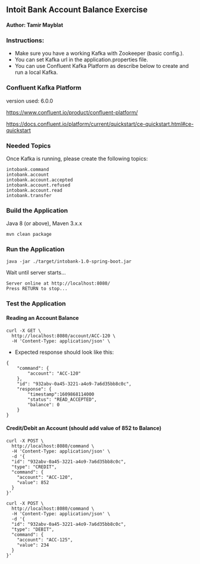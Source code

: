 ## Intoit Bank Account Balance Exercise
#### Author: Tamir Mayblat

### Instructions:
* Make sure you have a working Kafka with Zookeeper (basic config.).
* You can set Kafka url in the application.properties file.
* You can use Confluent Kafka Platform as describe below to create and run a local Kafka. 


### Confluent Kafka Platform

version used: 6.0.0

https://www.confluent.io/product/confluent-platform/

https://docs.confluent.io/platform/current/quickstart/ce-quickstart.html#ce-quickstart

### Needed Topics

Once Kafka is running, please create the following topics: 

```
intobank.command
intobank.account
intobank.account.accepted
intobank.account.refused
intobank.account.read
intobank.transfer
```

### Build the Application
Java 8 (or above), Maven 3.x.x

`mvn clean package`

### Run the Application
`java -jar ./target/intobank-1.0-spring-boot.jar`

Wait until server starts... 
```
Server online at http://localhost:8080/
Press RETURN to stop...
```

### Test the Application

#### Reading an Account Balance

``` 
curl -X GET \
  http://localhost:8080/account/ACC-120 \
  -H 'Content-Type: application/json' \
```
* Expected response should look like this:

``` 
{
    "command": {
        "account": "ACC-120"
    },
    "id": "932abv-0a45-3221-a4o9-7a6d35bb8c0c",
    "response": {
        "timestamp":1609868114000
        "status": "READ_ACCEPTED",
        "balance": 0
    }
}
```
#### Credit/Debit an Account (should add value of 852 to Balance)

``` 
curl -X POST \
  http://localhost:8080/command \
  -H 'Content-Type: application/json' \
  -d '{
  "id": "932abv-0a45-3221-a4o9-7a6d35bb8c0c",
  "type": "CREDIT",
  "command": {
    "account": "ACC-120",
    "value": 852
  }
}'
```

``` 
curl -X POST \
  http://localhost:8080/command \
  -H 'Content-Type: application/json' \
  -d '{
  "id": "932abv-0a45-3221-a4o9-7a6d35bb8c0c",
  "type": "DEBIT",
  "command": {
    "account": "ACC-125",
    "value": 234
  }
}'
```
